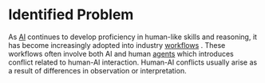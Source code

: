 # Identified Problem
As [AI](AI.md) continues to develop proficiency in human-like skills and reasoning, it has become increasingly adopted into industry [workflows](Definitions/Workflow.md) . These workflows often involve both AI and human [agents](Agent.md) which introduces conflict related to human-AI interaction. Human-AI conflicts usually arise as a result of differences in observation or interpretation.

# 